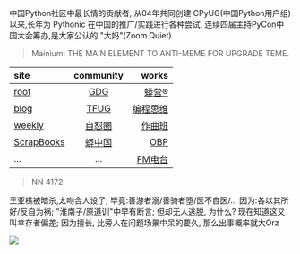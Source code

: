 中国Python社区中最长情的贡献者, 从04年共同创建 CPyUG(中国Python用户组)以来,长年为 Pythonic 在中国的推广/实践进行各种尝试, 连续四届主持PyCon中国大会筹办,是大家公认的 "大妈"(Zoom.Quiet)

> Mainium: THE MAIN ELEMENT TO ANTI-MEME FOR UPGRADE TEME.

| site | community | works |
| :-----| :----: | ----: |
| [root](http://zoomquiet.io/) | [GDG](https://blog.zhgdg.org/) | [蟒营®](https://doc.101.camp/) |
| [blog](https://blog.zoomquiet.io/pages/zoomquiet.html) | [TFUG](http://zh.tfug.world/) | [编程思维](https://py.101.camp/) |
| [weekly](http://weekly.pychina.org/) | [自怼圈](https://du.101.camp/) | [作曲班](https://mu.101.camp/) |
| [ScrapBooks](https://zoomquiet.io/collection.html) | [蟒中国](https://pychina.org/) | [OBP](https://zoomquiet.io/obp/index.html) |
| ... | ... | [FM电台](https://fm.101.camp/) |


> NN 4172

王亚樵被暗杀,太吻合人设了;
毕竟:善游者溺/善骑者堕/医不自医/...
因为:各以其所好/反自为祸;
"淮南子/原道训"中早有断言;
但却无人逃脱,
为什么?
现在知道这又叫幸存者偏差;
因为擅长,
比旁人在问题场景中呆的要久,
那么出事概率就大Orz


![](http://ydlj.zoomquiet.top/ipic/2020-10-20-zq42-today-card-2010.020.jpeg)

